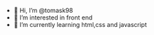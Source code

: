 - 👋 Hi, I’m @tomask98
- 👀 I’m interested in front end
- 🌱 I’m currently learning html,css and javascript


<!---
tomask98/tomask98 is a ✨ special ✨ repository because its `README.md` (this file) appears on your GitHub profile.
You can click the Preview link to take a look at your changes.
--->

